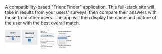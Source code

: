 A compatibility-based "FriendFinder" application. This full-stack site will take in results from your users' surveys, then compare their answers with those from other users. The app will then display the name and picture of the user with the best overall match.

<img src= "app/public/ff1.png" style="width:50px;height:60px;">

<img src= "app/public/ff2.png" style="width:50px;height:60px;">

<img src= "app/public/ff3.png" style="width:50px;height:60px;">

<img src= "app/public/ff4.png" style="width:50px;height:60px;">
